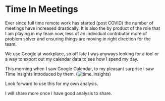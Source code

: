 # Time In Meetings

Ever since full time remote work has started (post COVID) the number of meetings have increased drastically. It is also the by product of the role that I am playing in my team now, less of an individual contributor more of problem solver and ensuring things are moving in right direction for the team.

We use Google at workplace, so off late I was anyways looking for a tool or a way to export out my calendar data to see how I spend my day.

This morning when I saw Google Calendar, to my pleasant surprise i saw Time Insights introduced by them. (![time_insights](https://user-images.githubusercontent.com/4402428/133114273-8505463c-289f-4e3e-bf93-671bd4f2a76e.png))


Look forward to use this for my own analysis.

I will share more once I have good analysis to share.

